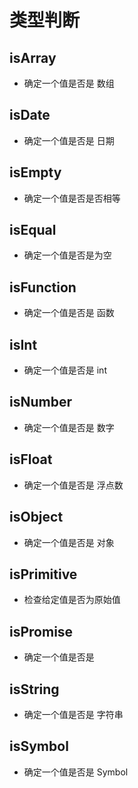 # 类型判断

## isArray

+ 确定一个值是否是 数组

## isDate

+ 确定一个值是否是 日期

## isEmpty

+ 确定一个值是否是否相等

## isEqual

+ 确定一个值是否是为空

## isFunction

+ 确定一个值是否是 函数

## isInt

+ 确定一个值是否是 int

## isNumber

+ 确定一个值是否是 数字

## isFloat

+ 确定一个值是否是 浮点数

## isObject

+ 确定一个值是否是 对象

## isPrimitive

+ 检查给定值是否为原始值

## isPromise

+ 确定一个值是否是

## isString

+ 确定一个值是否是 字符串

## isSymbol

+ 确定一个值是否是 Symbol
